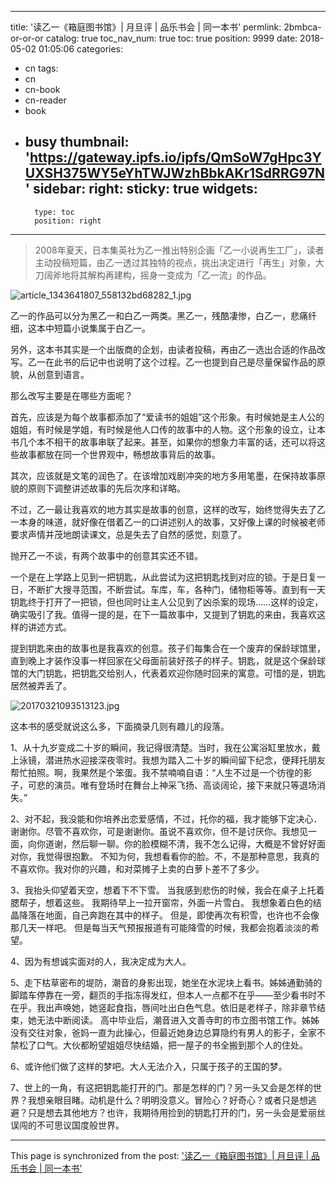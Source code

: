 
---
title: '读乙一《箱庭图书馆》| 月旦评 | 品乐书会 | 同一本书'
permlink: 2bmbca-or-or-or
catalog: true
toc_nav_num: true
toc: true
position: 9999
date: 2018-05-02 01:05:06
categories:
- cn
tags:
- cn
- cn-book
- cn-reader
- book
- busy
thumbnail: 'https://gateway.ipfs.io/ipfs/QmSoW7gHpc3YUXSH375WY5eYhTWJWzhBbkAKr1SdRRG97N'
sidebar:
    right:
        sticky: true
widgets:
    -
        type: toc
        position: right
---


>2008年夏天，日本集英社为乙一推出特别企画「乙一小说再生工厂」，读者主动投稿短篇，由乙一透过其独特的视点，挑出决定进行「再生」对象，大刀阔斧地将其解构再建构，摇身一变成为「乙一流」的作品。

![article_1343641807_558132bd68282_1.jpg](https://gateway.ipfs.io/ipfs/QmSoW7gHpc3YUXSH375WY5eYhTWJWzhBbkAKr1SdRRG97N)

乙一的作品可以分为黑乙一和白乙一两类。黑乙一，残酷凄惨，白乙一，悲痛纤细，这本中短篇小说集属于白乙一。

另外，这本书其实是一个出版商的企划，由读者投稿，再由乙一选出合适的作品改写。乙一在此书的后记中也说明了这个过程。乙一也提到自己是尽量保留作品的原貌，从创意到语言。

那么改写主要是在哪些方面呢？

首先，应该是为每个故事都添加了“爱读书的姐姐”这个形象。有时候她是主人公的姐姐，有时候是学姐，有时候是他人口传的故事中的人物。这个形象的设立，让本书几个本不相干的故事串联了起来。甚至，如果你的想象力丰富的话，还可以将这些故事都放在同一个世界观中，畅想故事背后的故事。

其次，应该就是文笔的润色了。在该增加戏剧冲突的地方多用笔墨，在保持故事原貌的原则下调整讲述故事的先后次序和详略。

不过，乙一最让我喜欢的地方其实是故事的创意，这样的改写，始终觉得失去了乙一本身的味道，就好像在借着乙一的口讲述别人的故事，又好像上课的时候被老师要求声情并茂地朗读课文，总是失去了自然的感觉，刻意了。

抛开乙一不谈，有两个故事中的创意其实还不错。

一个是在上学路上见到一把钥匙，从此尝试为这把钥匙找到对应的锁。于是日复一日，不断扩大搜寻范围，不断尝试。车库，车，各种门，储物柜等等。直到有一天钥匙终于打开了一把锁，但也同时让主人公见到了凶杀案的现场……这样的设定，确实吸引了我。值得一提的是，在下一篇故事中，又提到了钥匙的来由，我喜欢这样的讲述方式。

提到钥匙来由的故事也是我喜欢的创意。孩子们每集合在一个废弃的保龄球馆里，直到晚上才装作没事一样回家在父母面前装好孩子的样子。钥匙，就是这个保龄球馆的大门钥匙，把钥匙交给别人，代表着欢迎你随时回来的寓意。可惜的是，钥匙居然被弄丢了。

![20170321093513123.jpg](https://gateway.ipfs.io/ipfs/Qmczz7rZ7HLNHA7RxExAc9KmiwquCLo9JFPTGK96zMv8d2)


这本书的感受就说这么多，下面摘录几则有趣儿的段落。

1、从十九岁变成二十岁的瞬间，我记得很清楚。当时，我在公寓浴缸里放水，戴上泳镜，潜进热水迎接深夜零时。我想为踏入二十岁的瞬间留下纪念，便拜托朋友帮忙拍照。啊，我果然是个笨蛋。我不禁喃喃自语：“人生不过是一个彷徨的影子，可悲的演员。唯有登场时在舞台上神采飞扬、高谈阔论，接下来就只等退场消失。”

2、对不起，我没能和你培养出恋爱感情，不过，托你的福，我才能够下定决心．谢谢你。尽管不喜欢你，可是谢谢你。虽说不喜欢你，但不是讨厌你。我想见一面，向你道谢，然后聊一聊。你的脸模糊不清，我不怎么记得，大概是不曾好好面对你，我觉得很抱歉。 不知为何，我想看看你的脸。不，不是那种意思，我真的不喜欢你。我对你的兴趣，和对菜摊子上卖的白萝卜差不了多少。

3、我抬头仰望着天空，想着下不下雪。 当我感到悲伤的时候，我会在桌子上托着腮帮子，想着这些。 我期待早上一拉开窗帘，外面一片雪白。 我想象着白色的结晶降落在地面，自己奔跑在其中的样子。 但是，即使再次有积雪，也许也不会像那几天一样吧。 但是每当天气预报报道有可能降雪的时候，我都会抱着淡淡的希望。

4、因为有想诚实面对的人，我决定成为大人。

5、走下枯草密布的堤防，潮音的身影出现，她坐在水泥块上看书。姊姊通勤骑的脚踏车停靠在一旁，翻页的手指冻得发红，但本人一点都不在乎——至少看书时不在乎。我出声唤她，她竖起食指，唇间吐出白色气息。依旧是老样子，除非章节结束，她无法中断阅读。 高中毕业后，潮音进入文善寺町的市立图书馆工作。姊姊没有交往对象，爸妈一直为此操心，但最近她身边总算隐约有男人的影子，全家不禁松了口气。大伙都盼望姐姐尽快结婚，把一屋子的书全搬到那个人的住处。

6、或许他们做了这样的梦吧。大人无法介入，只属于孩子的王国的梦。

7、世上的一角，有这把钥匙能打开的门。那是怎样的门？另一头又会是怎样的世界？我想亲眼目睹。动机是什么？明明没意义。冒险心？好奇心？或者只是想逃避？只是想去其他地方？也许，我期待用捡到的钥匙打开的门，另一头会是爱丽丝误闯的不可思议国度般世界。


- - -

This page is synchronized from the post: ['读乙一《箱庭图书馆》| 月旦评 | 品乐书会 | 同一本书'](https://steemit.com/@weisheng167388/2bmbca-or-or-or)
